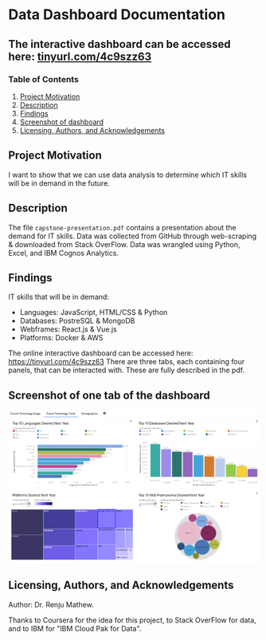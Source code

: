 #  Data Dashboard Documentation

## The interactive dashboard can be accessed here: [tinyurl.com/4c9szz63](https://tinyurl.com/4c9szz63)

### Table of Contents

1. [Project Motivation](#motivation)
2. [Description](#files)
3. [Findings](#findings)
4. [Screenshot of dashboard](#screenshot)
5. [Licensing, Authors, and Acknowledgements](#licensing)

## Project Motivation<a name="motivation"></a>

I want to show that we can use data analysis to determine which IT skills will be in demand in the future.



## Description <a name="files"></a>

The file `capstone-presentation.pdf` contains a presentation about the demand for IT skills.
Data was collected from GitHub through web-scraping & downloaded from Stack OverFlow.
Data was wrangled using Python, Excel, and IBM Cognos Analytics.


## Findings <a name="findings"></a>

IT skills that will be in demand:
- Languages: JavaScript, HTML/CSS & Python
- Databases: PostreSQL & MongoDB
- Webframes: React.js & Vue.js
- Platforms: Docker & AWS

The online interactive dashboard can be accessed here:
https://tinyurl.com/4c9szz63
There are three tabs, each containing four panels, that can be interacted with. 
These are fully described in the pdf.

## Screenshot of one tab of the dashboard <a name="screenshot"></a>
<p align="center">
  <img src="dashboard-tab2-screenshot.png" />
</p>

## Licensing, Authors, and Acknowledgements <a name="licensing"></a>

Author: Dr. Renju Mathew.

Thanks to Coursera for the idea for this project, to Stack OverFlow for data, and to IBM for "IBM Cloud Pak for Data".
